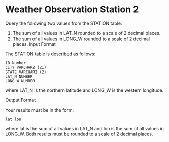 Weather Observation Station 2
=============

Query the following two values from the STATION table:

1. The sum of all values in LAT_N rounded to a scale of 2 decimal places.
2. The sum of all values in LONG_W rounded to a scale of 2 decimal places.
Input Format

The STATION table is described as follows:

```
ID Number
CITY VARCHAR2 (21)
STATE VARCHAR2 (2)
LAT_N NUMBER
LONG_W NUMBER
```

where LAT_N is the northern latitude and LONG_W is the western longitude.

Output Format

Your results must be in the form:

```
lat lon
```
where lat is the sum of all values in LAT_N and lon is the sum of all values in LONG_W. Both results must be rounded to a scale of 2 decimal places.